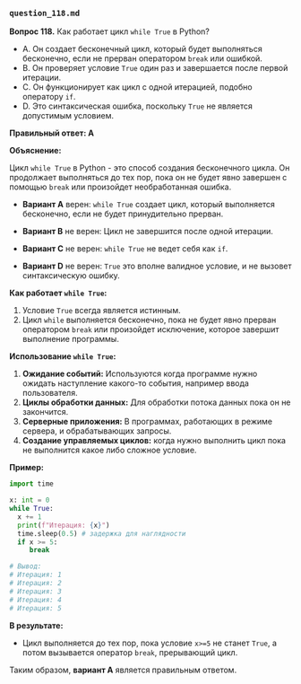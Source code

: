 ### `question_118.md`

**Вопрос 118.** Как работает цикл `while True` в Python?

- A.  Он создает бесконечный цикл, который будет выполняться бесконечно, если не прерван оператором `break` или ошибкой.
- B.  Он проверяет условие `True` один раз и завершается после первой итерации.
- C.  Он функционирует как цикл с одной итерацией, подобно оператору `if`.
- D.  Это синтаксическая ошибка, поскольку `True` не является допустимым условием.

**Правильный ответ: A**

**Объяснение:**

Цикл `while True` в Python - это способ создания бесконечного цикла. Он продолжает выполняться до тех пор, пока он не будет явно завершен с помощью `break` или произойдет необработанная ошибка.

*   **Вариант A** верен:  `while True` создает цикл, который выполняется бесконечно, если не будет принудительно прерван.

*   **Вариант B** не верен:  Цикл не завершится после одной итерации.
    
*   **Вариант C** не верен:  `while True` не ведет себя как `if`.
*   **Вариант D** не верен:  `True` это вполне валидное условие, и не вызовет синтаксическую ошибку.

**Как работает `while True`:**

1.  Условие `True` всегда является истинным.
2.  Цикл `while` выполняется бесконечно, пока не будет явно прерван оператором `break` или произойдет исключение, которое завершит выполнение программы.

**Использование `while True`:**

1.  **Ожидание событий:** Используются когда программе нужно ожидать наступление какого-то события, например ввода пользователя.
2.  **Циклы обработки данных:** Для обработки потока данных пока он не закончится.
3.  **Серверные приложения:** В программах, работающих в режиме сервера, и обрабатывающих запросы.
4. **Создание управляемых циклов:** когда нужно выполнить цикл пока не выполнится какое либо сложное условие.

**Пример:**

```python
import time

x: int = 0
while True:
  x += 1
  print(f"Итерация: {x}")
  time.sleep(0.5) # задержка для наглядности
  if x >= 5:
     break

# Вывод:
# Итерация: 1
# Итерация: 2
# Итерация: 3
# Итерация: 4
# Итерация: 5
```
**В результате:**
* Цикл выполняется до тех пор, пока условие `x>=5` не станет `True`, а потом вызывается оператор `break`, прерывающий цикл.

Таким образом, **вариант A** является правильным ответом.
